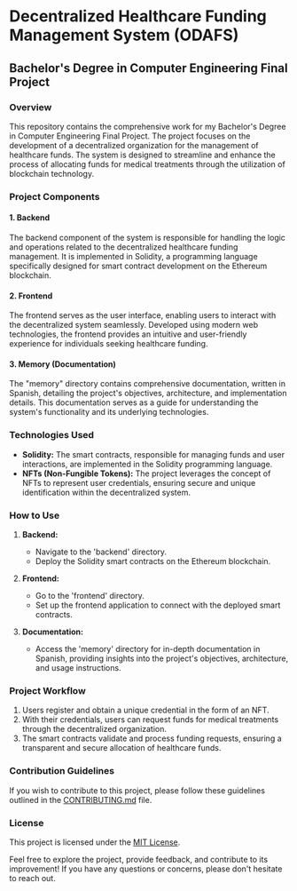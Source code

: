 # Decentralized Healthcare Funding Management System (ODAFS)

## Bachelor's Degree in Computer Engineering Final Project

### Overview
This repository contains the comprehensive work for my Bachelor's Degree in Computer Engineering Final Project. The project focuses on the development of a decentralized organization for the management of healthcare funds. The system is designed to streamline and enhance the process of allocating funds for medical treatments through the utilization of blockchain technology.

### Project Components

#### 1. Backend
The backend component of the system is responsible for handling the logic and operations related to the decentralized healthcare funding management. It is implemented in Solidity, a programming language specifically designed for smart contract development on the Ethereum blockchain.

#### 2. Frontend
The frontend serves as the user interface, enabling users to interact with the decentralized system seamlessly. Developed using modern web technologies, the frontend provides an intuitive and user-friendly experience for individuals seeking healthcare funding.

#### 3. Memory (Documentation)
The "memory" directory contains comprehensive documentation, written in Spanish, detailing the project's objectives, architecture, and implementation details. This documentation serves as a guide for understanding the system's functionality and its underlying technologies.

### Technologies Used
- **Solidity:** The smart contracts, responsible for managing funds and user interactions, are implemented in the Solidity programming language.
- **NFTs (Non-Fungible Tokens):** The project leverages the concept of NFTs to represent user credentials, ensuring secure and unique identification within the decentralized system.

### How to Use
1. **Backend:**
   - Navigate to the 'backend' directory.
   - Deploy the Solidity smart contracts on the Ethereum blockchain.

2. **Frontend:**
   - Go to the 'frontend' directory.
   - Set up the frontend application to connect with the deployed smart contracts.

3. **Documentation:**
   - Access the 'memory' directory for in-depth documentation in Spanish, providing insights into the project's objectives, architecture, and usage instructions.

### Project Workflow
1. Users register and obtain a unique credential in the form of an NFT.
2. With their credentials, users can request funds for medical treatments through the decentralized organization.
3. The smart contracts validate and process funding requests, ensuring a transparent and secure allocation of healthcare funds.

### Contribution Guidelines
If you wish to contribute to this project, please follow these guidelines outlined in the [CONTRIBUTING.md](CONTRIBUTING.md) file.

### License
This project is licensed under the [MIT License](LICENSE).

Feel free to explore the project, provide feedback, and contribute to its improvement! If you have any questions or concerns, please don't hesitate to reach out.
